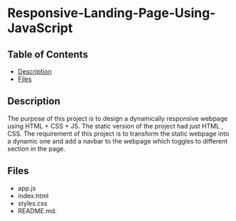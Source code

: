 # Responsive-Landing-Page-Using-JavaScript

## Table of Contents

* [Description](#description)
* [Files](#files)

## Description

The purpose of this project is to design a dynamically responsive webpage using HTML + CSS + JS. The static version of the project had just HTML , CSS. The requirement of this project is to transform the static webpage into a dynamic one and add a navbar to the webpage which toggles to different section in the page.

## Files
- app.js
- index.html
- styles.css
- README.md.

